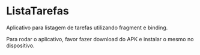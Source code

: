 # ListaTarefas
Aplicativo para listagem de tarefas utilizando fragment e binding.

Para rodar o aplicativo, favor fazer download do APK e instalar o mesmo no dispositivo.
